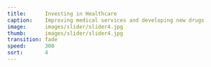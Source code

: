```yaml
---
title:      Investing in Healthcare
caption:    Improving medical services and developing new drugs
image:      images/slider/slider4.jpg
thumb:      images/slider/slider4.jpg
transition: fade
speed:      300
sort:       4
---
```

